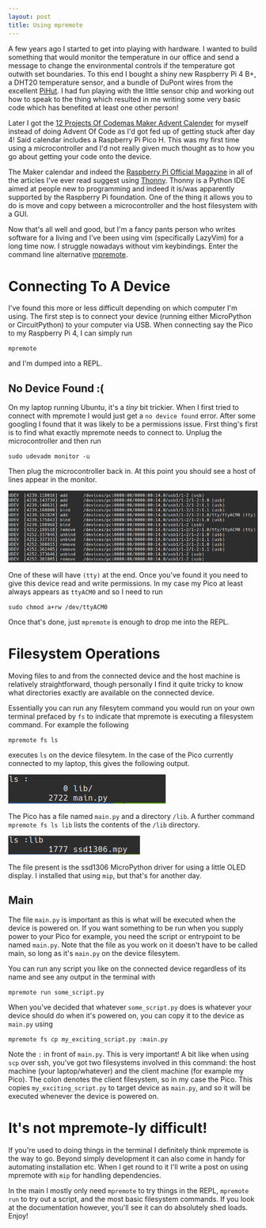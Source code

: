 ```yaml
---
layout: post
title: Using mpremote
---
```


A few years ago I started to get into playing with hardware. I wanted to build something
that would monitor the temperature in our office and send a message to change the
environmental controls if the temperature got outwith set boundaries. To this end I bought
a shiny new Raspberry Pi 4 B+, a DHT20 temperature sensor, and a bundle of DuPont wires
from the excellent [PiHut](thepihut.com). I had fun playing with the little sensor chip
and working out how to speak to the thing which resulted in me writing some very basic
code which has benefited at least one other person!

Later I got the [12 Projects Of Codemas Maker Advent Calender](https://thepihut.com/products/maker-advent-calendar-includes-raspberry-pi-pico-h) 
for myself instead of doing Advent Of Code as I'd got fed up of getting stuck after day 4!
Said calendar includes a Raspberry Pi Pico H. This was my first time using a 
microcontroller and I'd not really given much thought as to how you go about getting your
code onto the device.

The Maker calendar and indeed the [Raspberry Pi Official Magazine](https://magazine.raspberrypi.com/)
in all of the articles I've ever read suggest using [Thonny](https://thonny.org/).
Thonny is a Python IDE aimed at people new to programming and indeed it is/was
apparently supported by the Raspberry Pi foundation. One of the thing it allows you to do is move and copy between a microcontroller and the host filesystem with a GUI.

Now that's all well and good, but I'm a fancy pants person who writes software for a living
and I've been using vim (specifically LazyVim) for a long time now. I struggle nowadays without vim keybindings.
Enter the command line alternative [mpremote](https://docs.micropython.org/en/latest/reference/mpremote.html).

# Connecting To A Device

I've found this more or less difficult depending on which computer I'm using. The first
step is to connect your device (running either MicroPython or CircuitPython) to your
computer via USB. When connecting say the Pico to my Raspberry Pi 4, I can simply run

```
mpremote
```

and I'm dumped into a REPL.

## No Device Found :(

On my laptop running Ubuntu, it's a _tiny_ bit trickier. When I first tried to connect with mpremote I would just get a `no device found`
error. After some googling I found that it was likely to be a permissions issue.
First thing's first is to find what exactly mpremote needs to connect to.
Unplug the microcontroller and then run

```
sudo udevadm monitor -u
```

Then plug the microcontroller back in. At this point you should see a host of lines appear in the monitor.

![udevadm monitor output upon plugging in and unplugging a Pico via usb](/assets/udev.png)

One of these will have `(tty)` at the end. Once you've found it you need to give this
device read and write permissions. In my case my Pico at least always appears as
`ttyACM0` and so I need to run

```
sudo chmod a+rw /dev/ttyACM0
```

Once that's done, just `mpremote` is enough to drop me into the REPL.

# Filesystem Operations

Moving files to and from the connected device and the host machine is relatively straightforward,
though personally I find it quite tricky to know what directories exactly are available
on the connected device.

Essentially you can run any filesytem command you would run on your own terminal prefaced
by `fs` to indicate that mpremote is executing a filesystem command. For example the following

```
mpremote fs ls
```

executes `ls` on the device filesytem. In the case of the Pico currently connected to my laptop,
this gives the following output.

![Output of running mpremote fs ls](/assets/ls.png)

The Pico has a file named `main.py` and a directory `/lib`. A further command
`mpremote fs ls lib` lists the contents of the `/lib` directory.

![Output of running mpremote fs ls lib](/assets/ls_lib.png)

The file present is the ssd1306 MicroPython driver for using a little OLED display.
I installed that using `mip`, but that's for another day.

## Main

The file `main.py` is important as this is what will be executed when the device is powered on.
If you want something to be run when you supply power to your Pico for example, you need
the script or entrypoint to be named `main.py`. Note that the file as you work on it doesn't
have to be called main, so long as it's `main.py` on the device filesytem.

You can run any script you like on the connected device regardless of its name and see
any output in the terminal with

```
mpremote run some_script.py
```

When you've decided that whatever `some_script.py` does is whatever your device should do
when it's powered on, you can copy it to the device as `main.py` using

```
mpremote fs cp my_exciting_script.py :main.py
```

Note the `:` in front of `main.py`. This is very important! A bit like when using `scp` over ssh,
you've got two filesystems involved in this command: the host machine (your laptop/whatever) 
and the client machine (for example my Pico). The colon denotes the client filesystem,
so in my case the Pico. This copies `my_exciting_script.py` to target device as `main.py`,
and so it will be executed whenever the device is powered on.

# It's not mpremote-ly difficult!

If you're used to doing things in the terminal I definitely think mpremote is the way to go.
Beyond simply development it can also come in handy for automating installation etc.
When I get round to it I'll write a post on using mpremote with `mip` for handling dependencies.

In the main I mostly only need `mpremote` to try things in the REPL, `mpremote run` to try
out a script, and the most basic filesystem commands. If you look at the documentation however,
you'll see it can do absolutely shed loads. Enjoy!
